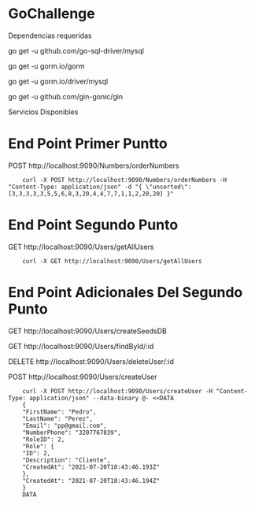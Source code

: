 # GoChallenge

Dependencias requeridas

go get -u github.com/go-sql-driver/mysql

go get -u gorm.io/gorm

go get -u gorm.io/driver/mysql

go get -u github.com/gin-gonic/gin

Servicios Disponibles



# End Point Primer Puntto

POST
http://localhost:9090/Numbers/orderNumbers

        curl -X POST http://localhost:9090/Numbers/orderNumbers -H "Content-Type: application/json" -d "{ \"unsorted\": [3,3,3,3,3,5,5,6,8,3,20,4,4,7,7,1,1,2,20,20] }"



# End Point Segundo Punto

GET
http://localhost:9090/Users/getAllUsers

        curl -X GET http://localhost:9090/Users/getAllUsers 
        
# End Point Adicionales Del Segundo Punto

GET
http://localhost:9090/Users/createSeedsDB

GET
http://localhost:9090/Users/findById/:id

DELETE
http://localhost:9090/Users/deleteUser/:id

POST
http://localhost:9090/Users/createUser

        curl -X POST http://localhost:9090/Users/createUser -H "Content-Type: application/json" --data-binary @- <<DATA
        {
        "FirstName": "Pedro",
        "LastName": "Perez",
        "Email": "pp@gmail.com",
        "NumberPhone": "3207767839",
        "RoleID": 2,
        "Role": {
        "ID": 2,
        "Description": "Cliente",
        "CreatedAt": "2021-07-20T18:43:46.193Z"
        },
        "CreatedAt": "2021-07-20T18:43:46.194Z"
        }
        DATA
